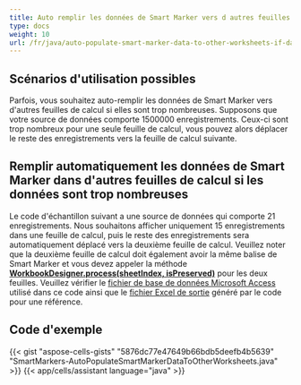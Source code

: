 ```yaml
---
title: Auto remplir les données de Smart Marker vers d autres feuilles de calcul si les données sont trop nombreuses
type: docs
weight: 10
url: /fr/java/auto-populate-smart-marker-data-to-other-worksheets-if-data-is-too-large/
---
```


## **Scénarios d'utilisation possibles**

Parfois, vous souhaitez auto-remplir les données de Smart Marker vers d'autres feuilles de calcul si elles sont trop nombreuses. Supposons que votre source de données comporte 1500000 enregistrements. Ceux-ci sont trop nombreux pour une seule feuille de calcul, vous pouvez alors déplacer le reste des enregistrements vers la feuille de calcul suivante.

## **Remplir automatiquement les données de Smart Marker dans d'autres feuilles de calcul si les données sont trop nombreuses**

Le code d'échantillon suivant a une source de données qui comporte 21 enregistrements. Nous souhaitons afficher uniquement 15 enregistrements dans une feuille de calcul, puis le reste des enregistrements sera automatiquement déplacé vers la deuxième feuille de calcul. Veuillez noter que la deuxième feuille de calcul doit également avoir la même balise de Smart Marker et vous devez appeler la méthode [**WorkbookDesigner.process(sheetIndex, isPreserved)**](https://reference.aspose.com/cells/java/com.aspose.cells/workbookdesigner#process-int-boolean-) pour les deux feuilles. Veuillez vérifier le [fichier de base de données Microsoft Access](60489777.accdb) utilisé dans ce code ainsi que le [fichier Excel de sortie](60489786.xlsx) généré par le code pour une référence.

## **Code d'exemple**

{{< gist "aspose-cells-gists" "5876dc77e47649b66bdb5deefb4b5639" "SmartMarkers-AutoPopulateSmartMarkerDataToOtherWorksheets.java" >}}
{{< app/cells/assistant language="java" >}}
